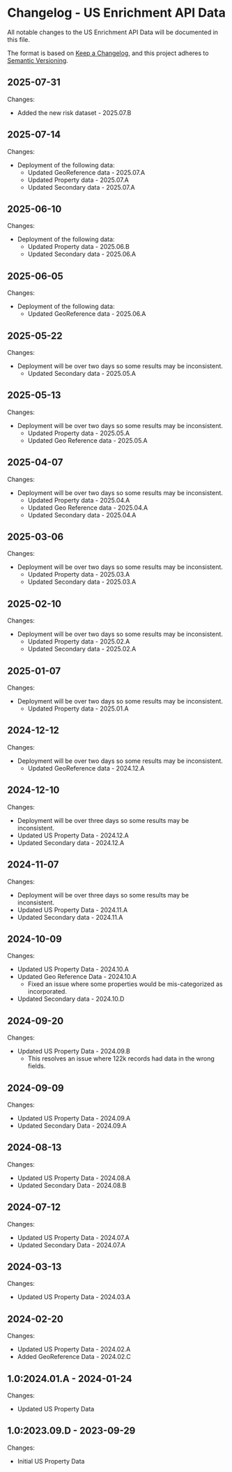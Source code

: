 # Changelog - US Enrichment API Data

All notable changes to the US Enrichment API Data will be documented in this file.

The format is based on [Keep a Changelog](https://keepachangelog.com/en/1.0.0/), and this project adheres to [Semantic Versioning](https://semver.org/spec/v2.0.0.html).

## 2025-07-31

Changes:

- Added the new risk dataset - 2025.07.B


## 2025-07-14

Changes:

- Deployment of the following data:
  - Updated GeoReference data - 2025.07.A
  - Updated Property data - 2025.07.A
  - Updated Secondary data - 2025.07.A


## 2025-06-10

Changes:

- Deployment of the following data:
  - Updated Property data - 2025.06.B
  - Updated Secondary data - 2025.06.A


## 2025-06-05

Changes:

- Deployment of the following data:
  - Updated GeoReference data - 2025.06.A


## 2025-05-22

Changes:

- Deployment will be over two days so some results may be inconsistent.
  - Updated Secondary data - 2025.05.A


## 2025-05-13

Changes:

- Deployment will be over two days so some results may be inconsistent.
  - Updated Property data - 2025.05.A
  - Updated Geo Reference data - 2025.05.A
  

## 2025-04-07

Changes:

- Deployment will be over two days so some results may be inconsistent.
  - Updated Property data - 2025.04.A
  - Updated Geo Reference data - 2025.04.A
  - Updated Secondary data - 2025.04.A
  

## 2025-03-06

Changes:

- Deployment will be over two days so some results may be inconsistent.
  - Updated Property data - 2025.03.A
  - Updated Secondary data - 2025.03.A
  

## 2025-02-10

Changes:

- Deployment will be over two days so some results may be inconsistent.
  - Updated Property data - 2025.02.A
  - Updated Secondary data - 2025.02.A
  

## 2025-01-07

Changes:

- Deployment will be over two days so some results may be inconsistent.
  - Updated Property data - 2025.01.A


## 2024-12-12

Changes:

- Deployment will be over two days so some results may be inconsistent.
  - Updated GeoReference data - 2024.12.A


## 2024-12-10

Changes:

- Deployment will be over three days so some results may be inconsistent.
- Updated US Property Data - 2024.12.A
- Updated Secondary data - 2024.12.A


## 2024-11-07

Changes:

- Deployment will be over three days so some results may be inconsistent.
- Updated US Property Data - 2024.11.A
- Updated Secondary data - 2024.11.A


## 2024-10-09

Changes:

- Updated US Property Data - 2024.10.A
- Updated Geo Reference Data - 2024.10.A
  - Fixed an issue where some properties would be mis-categorized as incorporated.
- Updated Secondary data - 2024.10.D


## 2024-09-20

Changes:

- Updated US Property Data - 2024.09.B
  - This resolves an issue where 122k records had data in the wrong fields.


## 2024-09-09

Changes:

- Updated US Property Data - 2024.09.A
- Updated Secondary Data - 2024.09.A


## 2024-08-13

Changes:

- Updated US Property Data - 2024.08.A
- Updated Secondary Data - 2024.08.B


## 2024-07-12

Changes:

- Updated US Property Data - 2024.07.A
- Updated Secondary Data - 2024.07.A


## 2024-03-13

Changes:

- Updated US Property Data - 2024.03.A


## 2024-02-20

Changes:

- Updated US Property Data - 2024.02.A
- Added GeoReference Data - 2024.02.C


## 1.0:2024.01.A - 2024-01-24

Changes:

- Updated US Property Data


## 1.0:2023.09.D - 2023-09-29

Changes:

- Initial US Property Data


